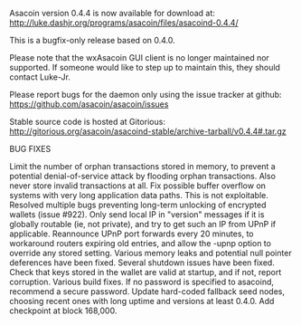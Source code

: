 Asacoin version 0.4.4 is now available for download at:
http://luke.dashjr.org/programs/asacoin/files/asacoind-0.4.4/

This is a bugfix-only release based on 0.4.0.

Please note that the wxAsacoin GUI client is no longer maintained nor supported. If someone would like to step up to maintain this, they should contact Luke-Jr.

Please report bugs for the daemon only using the issue tracker at github:
https://github.com/asacoin/asacoin/issues

Stable source code is hosted at Gitorious:
http://gitorious.org/asacoin/asacoind-stable/archive-tarball/v0.4.4#.tar.gz

BUG FIXES

Limit the number of orphan transactions stored in memory, to prevent a potential denial-of-service attack by flooding orphan transactions. Also never store invalid transactions at all.
Fix possible buffer overflow on systems with very long application data paths. This is not exploitable.
Resolved multiple bugs preventing long-term unlocking of encrypted wallets (issue #922).
Only send local IP in "version" messages if it is globally routable (ie, not private), and try to get such an IP from UPnP if applicable.
Reannounce UPnP port forwards every 20 minutes, to workaround routers expiring old entries, and allow the -upnp option to override any stored setting.
Various memory leaks and potential null pointer deferences have been
fixed.
Several shutdown issues have been fixed.
Check that keys stored in the wallet are valid at startup, and if not,
report corruption.
Various build fixes.
If no password is specified to asacoind, recommend a secure password.
Update hard-coded fallback seed nodes, choosing recent ones with long uptime and versions at least 0.4.0.
Add checkpoint at block 168,000.

